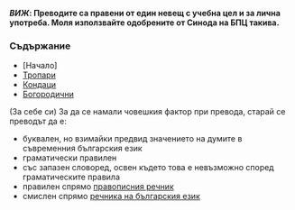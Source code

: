 __*ВИЖ*: Преводите са правени от един невещ с учебна цел и за лична употреба.
Моля използвайте одобрените от Синода на БПЦ такива.__

### Съдържание

* [Начало]
* [Тропари](./troparia.md)
* [Кондаци](./kontakia.md)
* [Богородични](./theotokia.md)

(За себе си) За да се намали човешкия фактор при превода, старай се преводът да е:
* буквален, но взимайки предвид значението на думите в съвременния българския език
* граматически правилен
* със запазен словоред, освен където това е невъзможно според граматическите правила
* правилен спрямо [правописния речник](https://beron.mon.bg/)
* смислен спрямо [речника на българския език](https://ibl.bas.bg/rbe/lang/bg/)

